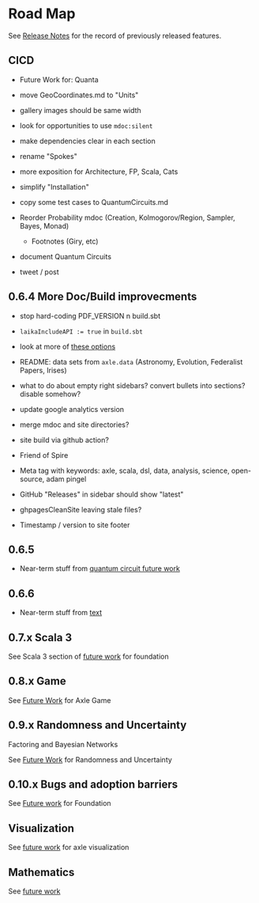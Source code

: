 # Road Map

See [Release Notes](ReleaseNotes.md) for the record of previously released features.

## CICD

* Future Work for: Quanta
* move GeoCoordinates.md to "Units"

* gallery images should be same width

* look for opportunities to use `mdoc:silent`
* make dependencies clear in each section
* rename "Spokes"
* more exposition for Architecture, FP, Scala, Cats
* simplify "Installation"
* copy some test cases to QuantumCircuits.md
* Reorder Probability mdoc (Creation, Kolmogorov/Region, Sampler, Bayes, Monad)
  * Footnotes (Giry, etc)

* document Quantum Circuits
* tweet / post

## 0.6.4 More Doc/Build improvecments

* stop hard-coding PDF_VERSION n build.sbt
* `laikaIncludeAPI := true` in `build.sbt`
* look at more of [these options](https://planet42.github.io/Laika/0.18/03-preparing-content/03-theme-settings.html)
* README: data sets from `axle.data` (Astronomy, Evolution, Federalist Papers, Irises)
* what to do about empty right sidebars? convert bullets into sections? disable somehow?
* update google analytics version
* merge mdoc and site directories?
* site build via github action?

* Friend of Spire
* Meta tag with keywords: axle, scala, dsl, data, analysis, science, open-source, adam pingel
* GitHub "Releases" in sidebar should show "latest"
* ghpagesCleanSite leaving stale files?
* Timestamp / version to site footer

## 0.6.5

* Near-term stuff from [quantum circuit future work](../quantum_circuits/FutureWork.md)

## 0.6.6

* Near-term stuff from [text](../text/FutureWork.md)

## 0.7.x Scala 3

See Scala 3 section of [future work](../foundation/FutureWork.md) for foundation

## 0.8.x Game

See [Future Work](../game_theory/FutureWork.md) for Axle Game

## 0.9.x Randomness and Uncertainty

Factoring and Bayesian Networks

See [Future Work](../random_uncertain/FutureWork.md) for Randomness and Uncertainty

## 0.10.x Bugs and adoption barriers

See [Future work](../foundation/FutureWork.md) for Foundation

## Visualization

See [future work](../visualization/FutureWork.md) for axle visualization

## Mathematics

See [future work](../math/FutureWork.md)
